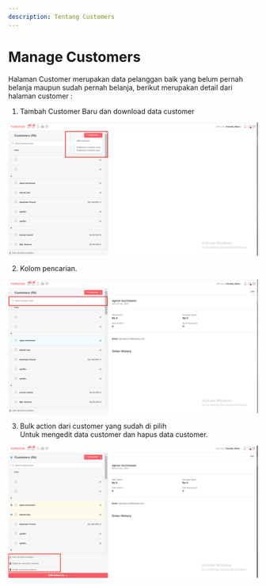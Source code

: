 ```yaml
---
description: Tentang Customers
---
```


# Manage Customers

Halaman Customer merupakan data pelanggan baik yang belum pernah belanja maupun sudah pernah belanja, berikut merupakan detail dari halaman customer : 

1. Tambah Customer Baru dan download data customer

![](../../.gitbook/assets/image%20%2832%29.png)

2. Kolom pencarian.

![](../../.gitbook/assets/image%20%28134%29.png)

3. Bulk action dari customer yang sudah di pilih  
Untuk mengedit data customer dan hapus data customer.

![](../../.gitbook/assets/image%20%28191%29.png)

